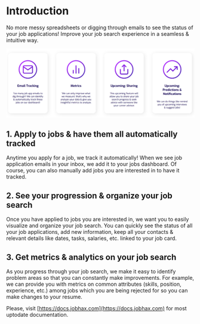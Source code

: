 # Introduction

No more messy spreadsheets or digging through emails to see the status of your job applications! Improve your job search experience in a seamless & intuitive way.

![](.gitbook/assets/0_0.png)

## 1. Apply to jobs & have them all automatically tracked

Anytime you apply for a job, we track it automatically! When we see job application emails in your inbox, we add it to your jobs dashboard. Of course, you can also manually add jobs you are interested in to have it tracked.

## 2. See your progression & organize your job search

Once you have applied to jobs you are interested in, we want you to easily visualize and organize your job search. You can quickly see the status of all your job applications, add new information, keep all your contacts & relevant details like dates, tasks, salaries, etc. linked to your job card.

## 3. Get metrics & analytics on your job search

As you progress through your job search, we make it easy to identify problem areas so that you can constantly make improvements. For example, we can provide you with metrics on common attributes \(skills, position, experience, etc.\) among jobs which you are being rejected for so you can make changes to your resume.

Please, visit [https://docs.jobhax.com](https://docs.jobhax.com) for most uptodate documentation.

